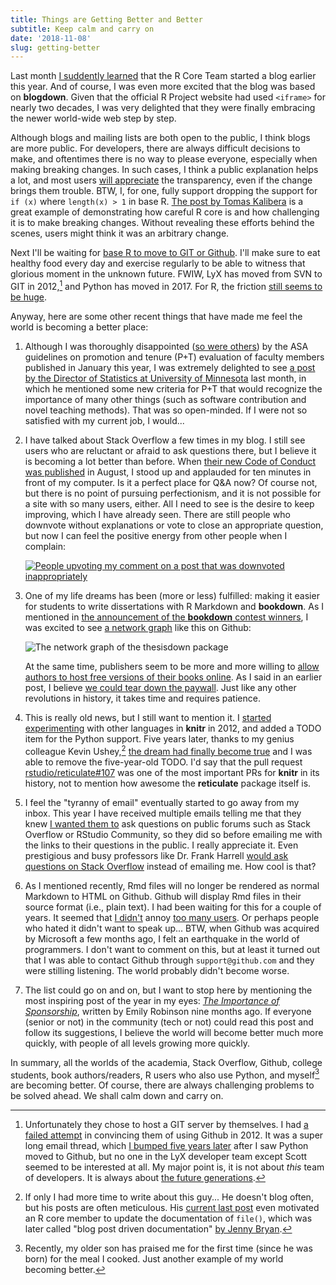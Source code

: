 ```yaml
---
title: Things are Getting Better and Better
subtitle: Keep calm and carry on
date: '2018-11-08'
slug: getting-better
---
```


Last month [I suddently learned](https://twitter.com/_R_Foundation/status/1050791571514413057) that the R Core Team started a blog earlier this year. And of course, I was even more excited that the blog was based on **blogdown**. Given that the official R Project website had used `<iframe>` for nearly two decades, I was very delighted that they were finally embracing the newer world-wide web step by step.

Although blogs and mailing lists are both open to the public, I think blogs are more public. For developers, there are always difficult decisions to make, and oftentimes there is no way to please everyone, especially when making breaking changes. In such cases, I think a public explanation helps a lot, and most users [will appreciate](https://twitter.com/orchid00/status/1055512092558741504) the transparency, even if the change brings them trouble. BTW, I, for one, fully support dropping the support for `if (x)` where `length(x) > 1` in base R. [The post by Tomas Kalibera](https://developer.r-project.org/Blog/public/2018/10/12/conditions-of-length-greater-than-one/index.html) is a great example of demonstrating how careful R core is and how challenging it is to make breaking changes. Without revealing these efforts behind the scenes, users might think it was an arbitrary change.

Next I'll be waiting for [base R to move to GIT or Github](http://r.789695.n4.nabble.com/Why-R-project-source-code-is-not-on-Github-td4695779.html). I'll make sure to eat healthy food every day and exercise regularly to be able to witness that glorious moment in the unknown future. FWIW, LyX has moved from SVN to GIT in 2012,[^1] and Python has moved in 2017. For R, the friction [still seems to be huge](http://r.789695.n4.nabble.com/R-CMD-check-warning-about-compiler-warning-flags-td4747304.html).

Anyway, here are some other recent things that have made me feel the world is becoming a better place:

1. Although I was thoroughly disappointed ([so were others](https://twitter.com/ALCarriquiry/status/954789308757659648)) by the ASA guidelines on promotion and tenure (P+T) evaluation of faculty members published in January this year, I was extremely delighted to see [a post by the Director of Statistics at University of Minnesota](https://simplystatistics.org/2018/10/11/guest-post-galin-jones-on-criteria-for-promotion-and-tenture-in-bio-statistics-departments/) last month, in which he mentioned some new criteria for P+T that would recognize the importance of many other things (such as software contribution and novel teaching methods). That was so open-minded. If I were not so satisfied with my current job, I would...

1. I have talked about Stack Overflow a few times in my blog. I still see users who are reluctant or afraid to ask questions there, but I believe it is becoming a lot better than before. When [their new Code of Conduct was published](https://stackoverflow.blog/2018/08/07/get-to-know-our-new-code-of-conduct/) in August, I stood up and applauded for ten minutes in front of my computer. Is it a perfect place for Q&A now? Of course not, but there is no point of pursuing perfectionism, and it is not possible for a site with so many users, either. All I need to see is the desire to keep improving, which I have already seen. There are still people who downvote without explanations or vote to close an appropriate question, but now I can feel the positive energy from other people when I complain:

    [![People upvoting my comment on a post that was downvoted inappropriately](https://user-images.githubusercontent.com/163582/48227387-d33e1d00-e367-11e8-857f-dfdc0620acce.png#border)](https://stackoverflow.com/q/53064555/559676)

1. One of my life dreams has been (more or less) fulfilled: making it easier for students to write dissertations with R Markdown and **bookdown**. As I mentioned in [the announcement of the **bookdown** contest winners](https://community.rstudio.com/t/16394), I was excited to see [a network graph](https://github.com/ryanpeek/aggiedown/network/members) like this on Github:

    ![The network graph of the thesisdown package](https://community.rstudio.com/uploads/default/original/2X/f/fe99e9903e1c7ffc1c0b2c85518fc45fd8b13013.png)

    At the same time, publishers seem to be more and more willing to [allow authors to host free versions of their books online](https://twitter.com/StatGarrett/status/1052642829745496064). As I said in an earlier post, I believe [we could tear down the paywall](/en/2018/08/bookdown-crc/). Just like any other revolutions in history, it takes time and requires patience.

1. This is really old news, but I still want to mention it. I [started experimenting](https://github.com/yihui/knitr/commit/b5ef66b7a) with other languages in **knitr** in 2012, and added a TODO item for the Python support. Five years later, thanks to my genius colleague Kevin Ushey,[^2] [the dream had finally become true](https://github.com/yihui/knitr/commit/b2d892974) and I was able to remove the five-year-old TODO. I'd say that the pull request [rstudio/reticulate#107](https://github.com/rstudio/reticulate/pull/107) was one of the most important PRs for **knitr** in its history, not to mention how awesome the **reticulate** package itself is.

1. I feel the "tyranny of email" eventually started to go away from my inbox. This year I have received multiple emails telling me that they knew [I wanted them to](/en/2017/08/so-gh-email/) ask questions on public forums such as Stack Overflow or RStudio Community, so they did so before emailing me with the links to their questions in the public. I really appreciate it. Even prestigious and busy professors like Dr. Frank Harrell [would ask questions on Stack Overflow](https://stackoverflow.com/q/48208457/559676) instead of emailing me. How cool is that?

1. As I mentioned recently, Rmd files will no longer be rendered as normal Markdown to HTML on Github. Github will display Rmd files in their source format (i.e., plain text). I had been waiting for this for a couple of years. It seemed that [I didn't](https://twitter.com/yutannihilat_en/status/1053877401606742018) annoy [too many users](https://twitter.com/datavisitor/status/1054800395019513856). Or perhaps people who hated it didn't want to speak up... BTW, when Github was acquired by Microsoft a few months ago, I felt an earthquake in the world of programmers. I don't want to comment on this, but at least it turned out that I was able to contact Github through `support@github.com` and they were stilling listening. The world probably didn't become worse.

1. The list could go on and on, but I want to stop here by mentioning the most inspiring post of the year in my eyes: [_The Importance of Sponsorship_](http://hookedondata.org/The-Importance-of-Sponsorship/), written by Emily Robinson nine months ago. If everyone (senior or not) in the community (tech or not) could read this post and follow its suggestions, I believe the world will become better much more quickly, with people of all levels growing more quickly.

In summary, all the worlds of the academia, Stack Overflow, Github, college students, book authors/readers, R users who also use Python, and myself[^3] are becoming better. Of course, there are always challenging problems to be solved ahead. We shall calm down and carry on.

[^1]: Unfortunately they chose to host a GIT server by themselves. I had [a failed attempt](https://www.mail-archive.com/lyx-devel@lists.lyx.org/msg173179.html) in convincing them of using Github in 2012. It was a super long email thread, which [I bumped five years later](https://www.mail-archive.com/lyx-devel@lists.lyx.org/msg198746.html) after I saw Python moved to Github, but no one in the LyX developer team except Scott seemed to be interested at all. My major point is, it is not about _this_ team of developers. It is always about [the future generations](http://www.quotationspage.com/quote/38805.html).

[^2]: If only I had more time to write about this guy... He doesn't blog often, but his posts are often meticulous. His [current last post](https://kevinushey.github.io/blog/2018/02/21/string-encoding-and-r/) even motivated an R core member to update the documentation of `file()`, which was later called "blog post driven documentation" [by Jenny Bryan](https://twitter.com/JennyBryan/status/966734915847864320).

[^3]: Recently, my older son has praised me for the first time (since he was born) for the meal I cooked. Just another example of my world becoming better.
